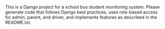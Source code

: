<!-- Use this file to provide workspace-specific custom instructions to Copilot. For more details, visit https://code.visualstudio.com/docs/copilot/copilot-customization#_use-a-githubcopilotinstructionsmd-file -->

This is a Django project for a school bus student monitoring system. Please generate code that follows Django best practices, uses role-based access for admin, parent, and driver, and implements features as described in the README.txt.
